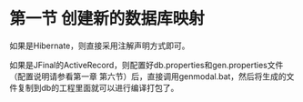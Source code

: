 # 第一节 创建新的数据库映射

如果是Hibernate，则直接采用注解声明方式即可。

如果是JFinal的ActiveRecord，则配置好db.properties和gen.properties文件（配置说明请参看第一章 第六节）后，直接调用genmodal.bat，然后将生成的文件复制到db的工程里面就可以进行编译打包了。

